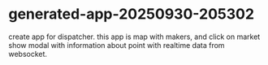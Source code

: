 # generated-app-20250930-205302
create app for dispatcher. this app is map with makers, and click on market show modal with information about point with realtime data from websocket.
